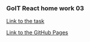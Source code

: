### GoIT React home work 03

[Link to the task](https://github.com/goitacademy/react-homework/tree/master/homework-03)

[Link to the GitHub Pages](https://ghileors.github.io/goit-react-hw-03-image-finder/)
